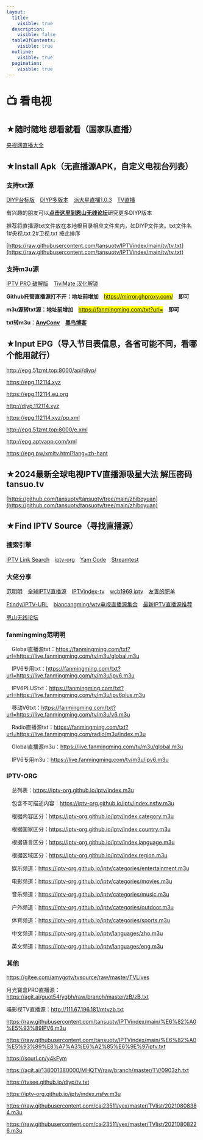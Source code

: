 ```yaml
---
layout:
  title:
    visible: true
  description:
    visible: false
  tableOfContents:
    visible: true
  outline:
    visible: true
  pagination:
    visible: true
---
```


# 📺 看电视

## ★随时随地 想看就看（国家队直播）

[央视网直播大全](https://tv.cctv.com/live)　

## ★Install Apk（无直播源APK，自定义电视台列表）

### 支持txt源

[DIYP台标版](https://tansuo.lanzoub.com/izIp40ve9ing)　[DIYP多版本](https://sharerw.lanzoui.com/b0aevufxe)　[派大星直播1.0.3](https://tansuo.lanzoub.com/ivTWV0qkxpni)　[TV直播](https://tansuo.lanzoub.com/iTGGy0qbhc7e)

有兴趣的朋友可以[**点击这里到恩山无线论坛**](https://www.right.com.cn/forum/thread-8280295-1-1.html)研究更多DIYP版本

推荐将直播源txt文件放在本地根目录相应文件夹内，如DIYP文件夹。txt文件名 1#央视.txt 2#卫视.txt 按此排序

[https://raw.githubusercontent.com/tansuotv/IPTVindex/main/tv/tv.txt](https://raw.githubusercontent.com/tansuotv/IPTVindex/main/tv/tv.txt)

### 支持m3u源

[IPTV PRO 破解版](https://www.423down.com/9788.html)　[TiviMate 汉化解锁](https://tansuo.lanzoub.com/iCe7L0z3vweb)

**Github托管直播源打不开：地址前增加**　<mark style="color:red;">https://mirror.ghproxy.com/</mark>　**即可**

**m3u源转txt源：地址前增加**　<mark style="color:red;">https://fanmingming.com/txt?url=</mark>　**即可**

**txt转m3u：**[**AnyConv**](https://anyconv.com/txt-to-m3u-converter/)　[**黑鸟博客**](https://guihet.com/tvlistconvert.html)

## ★Input EPG（导入节目表信息，各省可能不同，看哪个能用就行）

http://epg.51zmt.top:8000/api/diyp/

https://epg.112114.xyz

https://epg.112114.eu.org

http://diyp.112114.xyz

https://epg.112114.xyz/pp.xml

http://epg.51zmt.top:8000/e.xml

http://epg.aptvapp.com/xml

https://epg.pw/xmltv.html?lang=zh-hant

## ★2024最新全球电视IPTV直播源吸星大法 解压密码 tansuo.tv

[https://github.com/tansuotv/tansuotv/tree/main/zhiboyuan](https://github.com/tansuotv/tansuotv/tree/main/zhiboyuan)

## ★Find IPTV Source（寻找直播源）

### 搜索引擎

[IPTV Link Search](https://www.foodieguide.com/iptvsearch/)　[iptv-org](https://iptv-org.github.io/)　[Yam Code](https://www.yamcode.com/trending)　[Streamtest](https://streamtest.in/logs)

### 大佬分享

[范明明](https://github.com/fanmingming/live)　[全球IPTV直播源](https://github.com/iptv-org/iptv)　[IPTVindex-tv](https://github.com/tansuotv/IPTVindex/tree/main/tv)　[wcb1969 iptv](https://github.com/wcb1969/iptv)　[友善的肥羊](https://github.com/22705/IPTV-2/tree/main)

[Ftindy/IPTV-URL](https://github.com/Ftindy/IPTV-URL)　[biancangming/wtv电视直播源集合](https://github.com/biancangming/wtv)　[最新IPTV直播源推荐](https://github.com/biancangming/wtv/wiki/%E6%9C%80%E6%96%B0IPTV%E7%9B%B4%E6%92%AD%E6%BA%90m3u8%E4%B8%8B%E8%BD%BD%EF%BC%8C%E7%94%B5%E8%A7%86%E7%9B%B4%E6%92%AD%E7%BD%91%E7%AB%99%E6%8E%A8%E8%8D%90)

[恩山无线论坛](https://www.right.com.cn/forum/forum-182-1.html)

### fanmingming范明明

　Global直播源txt：https://fanmingming.com/txt?url=https://live.fanmingming.com/tv/m3u/global.m3u

　IPV6专用txt：https://fanmingming.com/txt?url=https://live.fanmingming.com/tv/m3u/ipv6.m3u

　IPV6PLUStxt：https://fanmingming.com/txt?url=https://live.fanmingming.com/tv/m3u/ipv6plus.m3u

　移动V6txt：https://fanmingming.com/txt?url=https://live.fanmingming.com/tv/m3u/v6.m3u

　Radio直播源txt：https://fanmingming.com/txt?url=https://live.fanmingming.com/radio/m3u/index.m3u

　Global直播源m3u：https://live.fanmingming.com/tv/m3u/global.m3u

　IPV6专用m3u：https://live.fanmingming.com/tv/m3u/ipv6.m3u

### IPTV-ORG

　总列表：https://iptv-org.github.io/iptv/index.m3u

　包含不可描述内容：https://iptv-org.github.io/iptv/index.nsfw.m3u

　根据内容区分：https://iptv-org.github.io/iptv/index.category.m3u

　根据国家区分：https://iptv-org.github.io/iptv/index.country.m3u

　根据语言区分：https://iptv-org.github.io/iptv/index.language.m3u

　根据区域区分：https://iptv-org.github.io/iptv/index.region.m3u

　娱乐频道：https://iptv-org.github.io/iptv/categories/entertainment.m3u

　电影频道：https://iptv-org.github.io/iptv/categories/movies.m3u

　音乐频道：https://iptv-org.github.io/iptv/categories/music.m3u

　户外频道：https://iptv-org.github.io/iptv/categories/outdoor.m3u

　体育频道：https://iptv-org.github.io/iptv/categories/sports.m3u

　中文频道：https://iptv-org.github.io/iptv/languages/zho.m3u

　英文频道：https://iptv-org.github.io/iptv/languages/eng.m3u

### 其他

https://gitee.com/amygotv/tvsource/raw/master/TVLives

月光寶盒PRO直播源：https://agit.ai/guot54/ygbh/raw/branch/master/zB/zB.txt

喵影视TV直播源：http://111.67.196.181/mtvzb.txt

https://raw.githubusercontent.com/tansuotv/IPTVindex/main/%E6%82%A0%E5%93%89IPV6.m3u

https://raw.githubusercontent.com/tansuotv/IPTVindex/main/%E6%82%A0%E5%93%89%E8%A7%A3%E6%A2%85%E6%9E%97iptv.txt

https://sourl.cn/y4kFym

https://agit.ai/138001380000/MHQTV/raw/branch/master/TV/0903zh.txt

https://tvsee.github.io/diyp/tv.txt

https://iptv-org.github.io/iptv/index.nsfw.m3u

https://raw.githubusercontent.com/cai23511/yex/master/TVlist/20210808384.m3u

https://raw.githubusercontent.com/cai23511/yex/master/TVlist/20210808226.m3u
